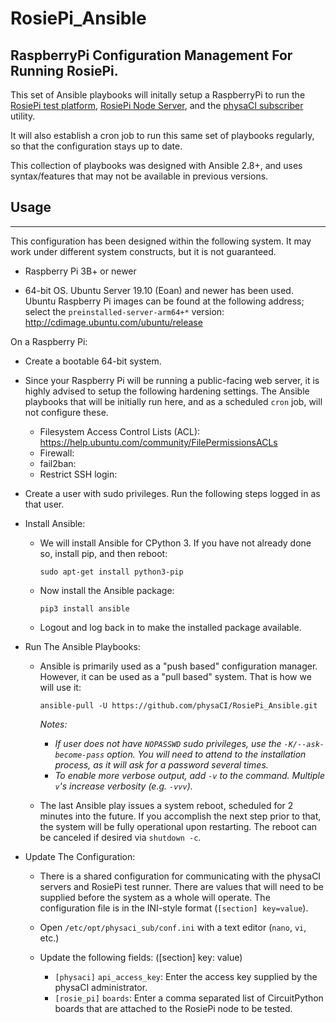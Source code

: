 # RosiePi_Ansible

## RaspberryPi Configuration Management For Running RosiePi.

This set of Ansible playbooks will initally setup a RaspberryPi to run the [RosiePi test platform](https://github.com/physaCI/RosiePi), [RosiePi Node Server](https://github.com/physaCI/RosiePi_Node_Server), and the [physaCI subscriber](https://github.com/physaCI/physaCI_subscriber) utility.

It will also establish a cron job to run this same set of playbooks regularly, so that the configuration stays up to date.

This collection of playbooks was designed with Ansible 2.8+, and uses syntax/features that may not be available in previous versions.

## Usage
----
This configuration has been designed within the following system. It may work under different system constructs, but it is not guaranteed.
- Raspberry Pi 3B+ or newer

- 64-bit OS. Ubuntu Server 19.10 (Eoan) and newer has been used. Ubuntu Raspberry Pi images can be found at the following address; select the `preinstalled-server-arm64+*` version: http://cdimage.ubuntu.com/ubuntu/release

On a Raspberry Pi:
- Create a bootable 64-bit system.

- Since your Raspberry Pi will be running a public-facing web server, it is highly advised to setup the following hardening settings. The Ansible playbooks that will be initially run here, and as a scheduled `cron` job, will not configure these.

  - Filesystem Access Control Lists (ACL): https://help.ubuntu.com/community/FilePermissionsACLs
  - Firewall:
  - fail2ban:
  - Restrict SSH login:

- Create a user with sudo privileges. Run the following steps logged in as that user.

- Install Ansible:
  - We will install Ansible for CPython 3. If you have not already done so, install pip, and then reboot:

    ```shell
    sudo apt-get install python3-pip
    ```

  - Now install the Ansible package:

    ```shell
    pip3 install ansible
    ```

  - Logout and log back in to make the installed package available.

- Run The Ansible Playbooks:
  - Ansible is primarily used as a "push based" configuration manager. However, it can be used as a "pull based" system. That is how we will use it:

    ```shell
    ansible-pull -U https://github.com/physaCI/RosiePi_Ansible.git
    ```

    _Notes:_
      - _If user does not have `NOPASSWD` sudo privileges, use the `-K/--ask-become-pass` option. You will need to attend to the installation process, as it will ask for a password several times._
      - _To enable more verbose output, add `-v` to the command. Multiple `v`'s increase verbosity (e.g. `-vvv`)._

  - The last Ansible play issues a system reboot, scheduled for 2 minutes into the future. If you accomplish the next step prior to that, the system will be fully operational upon restarting. The reboot can be canceled if desired via `shutdown -c`.

- Update The Configuration:
  - There is a shared configuration for communicating with the physaCI servers and RosiePi test runner. There are values that will need to be supplied before the system as a whole will operate. The configuration file is in the INI-style format (`[section] key=value`).

  - Open `/etc/opt/physaci_sub/conf.ini` with a text editor (`nano`, `vi`, etc.)

  - Update the following fields: ([section] key: value)
    - `[physaci]` `api_access_key`: Enter the access key supplied by the physaCI administrator.
    - `[rosie_pi]` `boards`: Enter a comma separated list of CircuitPython boards that are attached to the RosiePi node to be tested.
